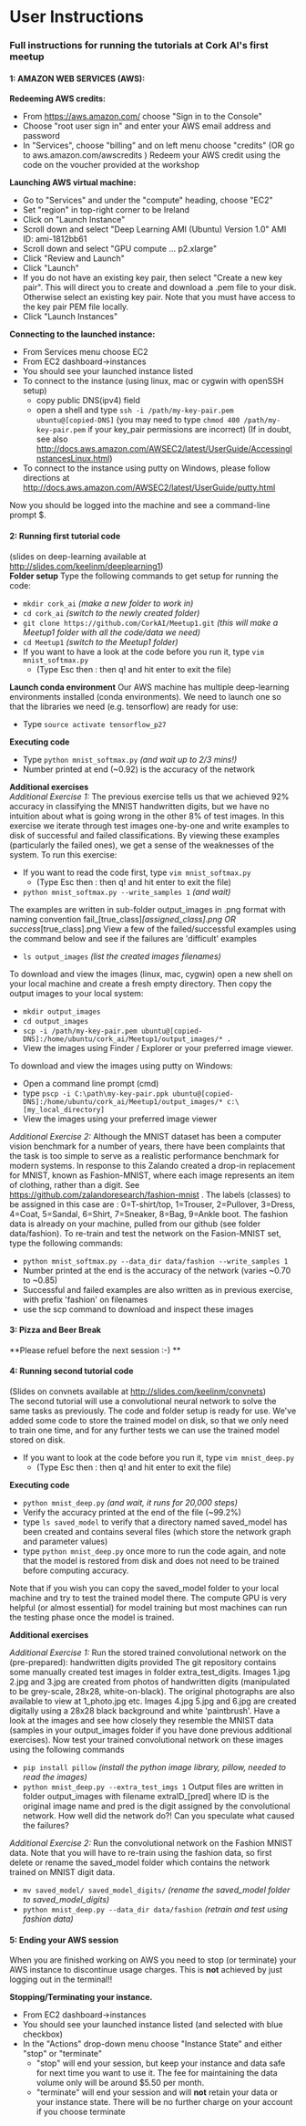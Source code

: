 # User Instructions 

### Full instructions for running the tutorials at Cork AI's first meetup

#### 1: AMAZON WEB SERVICES (AWS):  
**Redeeming AWS credits:**  
 - From https://aws.amazon.com/ choose "Sign in to the Console"
 - Choose "root user sign in" and enter your AWS email address and password
 - In "Services", choose "billing" and on left menu choose "credits"  (OR go to aws.amazon.com/awscredits )
Redeem your AWS credit using the code on the voucher provided at the workshop

**Launching AWS virtual machine:**
 - Go to "Services" and under the "compute" heading, choose "EC2"
 - Set "region" in top-right corner to be Ireland
 - Click on "Launch Instance"
 - Scroll down and select "Deep Learning AMI (Ubuntu) Version 1.0" AMI ID: ami-1812bb61
 - Scroll down and select "GPU compute ... p2.xlarge"
 - Click "Review and Launch"
 - Click "Launch"
 - If you do not have an existing key pair, then select "Create a new key pair".  This will direct you to create and download a .pem file to your disk. Otherwise select an existing key pair. Note that you must have access to the key pair PEM file locally.
 - Click "Launch Instances"

**Connecting to the launched instance:**
 - From Services menu choose EC2
 - From EC2 dashboard->instances
 - You should see your launched instance listed
 - To connect to the instance (using linux, mac or cygwin with openSSH setup) 
   - copy public DNS(ipv4) field
   - open a shell and type ```ssh -i /path/my-key-pair.pem ubuntu@[copied-DNS]```
   (you may need to type ```chmod 400 /path/my-key-pair.pem``` if your key_pair permissions are incorrect) 
(If in doubt, see also http://docs.aws.amazon.com/AWSEC2/latest/UserGuide/AccessingInstancesLinux.html)
 - To connect to the instance using putty on Windows, please follow directions at http://docs.aws.amazon.com/AWSEC2/latest/UserGuide/putty.html

Now you should be logged into the machine and see a command-line prompt $.

#### 2: Running first tutorial code
(slides on deep-learning available at http://slides.com/keelinm/deeplearning1)  
**Folder setup**
 Type the following commands to get setup for running the code:
 - ```mkdir cork_ai```   *(make a new folder to work in)*
 - ```cd cork_ai```         *(switch to the newly created folder)*
 - ```git clone https://github.com/CorkAI/Meetup1.git```  *(this will make a Meetup1 folder with all the code/data we need)*
 - ```cd Meetup1```     *(switch to the Meetup1 folder)*
 - If you want to have a look at the code before you run it, type ```vim mnist_softmax.py```
    - (Type Esc then : then q! and hit enter to exit the file)

**Launch conda environment**
 Our AWS machine has multiple deep-learning environments installed (conda environments).  We need to launch one so that the libraries we need (e.g. tensorflow) are ready for use:  
 - Type ```source activate tensorflow_p27```

**Executing code**
 - Type ```python mnist_softmax.py``` *(and wait up to 2/3 mins!)* 
 - Number printed at end (~0.92) is the accuracy of the network

**Additional exercises**  
*Additional Exercise 1:* The previous exercise tells us that we achieved 92% accuracy in classifying the MNIST handwritten digits, but we have no intuition about what is going wrong in the other 8% of test images.   In this exercise we iterate through test images one-by-one and write examples to disk of successful and failed classifications.  By viewing these examples (particularly the failed ones), we get a sense of the weaknesses of the system.
To run this exercise:
 - If you want to read the code first, type ```vim mnist_softmax.py``` 
   - (Type Esc then : then q! and hit enter to exit the file)
 - ```python mnist_softmax.py --write_samples 1```  *(and wait)*  
 
The examples are written in sub-folder output_images in .png format with naming convention fail_[true_class]_[assigned_class].png OR success_[true_class].png
View a few of the failed/successful examples using the command below and see if the failures are 'difficult' examples
 - ```ls output_images``` *(list the created images filenames)*

To download and view the images (linux, mac, cygwin) open a new shell on your local machine and create a fresh empty directory. Then copy the output images to your local system:
 - ```mkdir output_images```
 - ```cd output_images```
 - ```scp -i /path/my-key-pair.pem ubuntu@[copied-DNS]:/home/ubuntu/cork_ai/Meetup1/output_images/* .```
 - View the images using Finder / Explorer or your preferred image viewer.

To download and view the images using putty on Windows:
 - Open a command line prompt (cmd)
 - type ```pscp -i C:\path\my-key-pair.ppk ubuntu@[copied-DNS]:/home/ubuntu/cork_ai/Meetup1/output_images/* c:\[my_local_directory]```
 - View the images using your preferred image viewer

*Additional Exercise 2:* Although the MNIST dataset has been a computer vision benchmark for a number of years, there have been complaints that the task is too simple to serve as a realistic performance benchmark for modern systems. In response to this Zalando created a drop-in replacement for MNIST, known as Fashion-MNIST, where each image represents an item of clothing, rather than a digit.  See https://github.com/zalandoresearch/fashion-mnist  .  The labels (classes) to be assigned in this case are : 0=T-shirt/top, 1=Trouser, 2=Pullover, 3=Dress, 4=Coat, 5=Sandal, 6=Shirt, 7=Sneaker, 8=Bag, 9=Ankle boot.   The fashion data is already on your machine, pulled from our github (see folder data/fashion).  To re-train and test the network on the Fasion-MNIST set, type the following commands:
 - ```python mnist_softmax.py --data_dir data/fashion --write_samples 1```
 - Number printed at the end is the accuracy of the network (varies ~0.70 to ~0.85)
 - Successful and failed examples are also written as in previous exercise, with prefix 'fashion' on filenames
 - use the scp command to download and inspect these images

#### 3: Pizza and Beer Break  
**Please refuel before the next session :-) **

#### 4: Running second tutorial code
(Slides on convnets available at http://slides.com/keelinm/convnets)  
The second tutorial will use a convolutional neural network to solve the same tasks as previously. The code and folder setup is ready for use.  We've added some code to store the trained model on disk, so that we only need to train one time, and for any further tests we can use the trained model stored on disk.
 - If you want to look at the code before you run it, type ```vim mnist_deep.py```
    - (Type Esc then : then q! and hit enter to exit the file)  

**Executing code**
 - ```python mnist_deep.py``` *(and wait, it runs for 20,000 steps)*  
 - Verify the accuracy printed at the end of the file (~99.2%)  
 - type ```ls saved_model``` to verify that a directory named saved_model has been created and contains several files (which store the network graph and parameter values)
 - type ```python mnist_deep.py``` once more to run the code again, and note that the model is restored from disk and does not need to be trained before computing accuracy.

Note that if you wish you can copy the saved_model folder to your local machine and try to test the trained model there. The compute GPU is very helpful (or almost essential) for model training but most machines can run the testing phase once the model is trained. 
 
**Additional exercises**  

*Additional Exercise 1:* Run the stored trained convolutional network on the (pre-prepared): handwritten digits provided
The git repository contains some manually created test images in folder extra_test_digits.
Images 1.jpg 2.jpg and 3.jpg are created from photos of handwritten digits (manipulated to be grey-scale, 28x28, white-on-black).  The original photographs are also available to view at 1_photo.jpg etc.
Images 4.jpg 5.jpg and 6.jpg are created digitally using a 28x28 black background and white 'paintbrush'.
Have a look at the images and see how closely they resemble the MNIST data (samples in your output_images folder if you have done previous additional exercises).
Now test your trained convolutional network on these images using the following commands
 - ```pip install pillow``` *(install the python image library, pillow, needed to read the images)*
 - ```python mnist_deep.py --extra_test_imgs 1```
Output files are written in folder output_images with filename extraID_[pred] where ID is the original image name and pred is the digit assigned by the convolutional network.  How well did the network do?! Can you speculate what caused the failures?

*Additional Exercise 2:*  Run the convolutional network on the Fashion MNIST data. Note that you will have to re-train using the fashion data, so first delete or rename the saved_model folder which contains the network trained on MNIST digit data.
  - ```mv saved_model/ saved_model_digits/``` *(rename the saved_model folder to saved_model_digits)*
  - ```python mnist_deep.py --data_dir data/fashion``` *(retrain and test using fashion data)*

#### 5: Ending your AWS session
When you are finished working on AWS you need to stop (or terminate) your AWS instance to discontinue usage charges.
This is **not** achieved by just logging out in the terminal!!

**Stopping/Terminating your instance.**
- From EC2 dashboard->instances 
 - You should see your launched instance listed (and selected with blue checkbox)
 - In the "Actions" drop-down menu choose "Instance State" and either "stop" or "terminate"
   - "stop" will end your session, but keep your instance and data safe for next time you want to use it. The fee for maintaining the data volume only will be around $5.50 per month.
   - "terminate" will end your session and will **not** retain your data or your instance state. There will be no further charge on your account if you choose terminate

